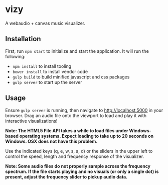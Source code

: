 vizy
====

A webaudio + canvas music visualizer.


Installation
------------

First, run ```npm start``` to initialize and start the application. It will run the following:
* ```npm install``` to install tooling
* ```bower install``` to install vendor code
* ```gulp build``` to build minified javascript and css packages
* ```gulp server``` to start up the server


Usage
-----

Ensure ```gulp server``` is running, then navigate to [http://localhost:5000](http://localhost:5000) in your browser. Drag an audio file onto the viewport to load and play it with interactive visualizations!

**Note: The HTML5 File API takes a while to load files under Windows-based operating systems. Expect loading to take up to 20 seconds on Windows. OSX does not have this problem.**

Use the indicated keys (q, e, w, s, a, d) or the sliders in the upper left to control the speed, length and frequency response of the visualizer.

**Note: Some audio files do not properly sample across the frequency spectrum. If the file starts playing and no visuals (or only a single dot) is present, adjust the frequency slider to pickup audio data.**
